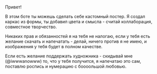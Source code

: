 Привет!

В этом боте ты можешь сделать себе кастомный постер. Я создал каркас из формы, ты добавил цвета и смысла - считай коллаборация, совместное творчество.

Никаких прав и обязанностей я на тебя не налогаю, если у тебя есть желание скачать и напечатать - делай, ничего против я не имею, и изображения у тебя будет в полном качестве.

Если есть желание поддержать худножника - скидывай мне (@iwwwanowww) то, что у тебя получится, я напечатаю это сам, поставлю роспись и нумерацию с боооольшой любовью.

